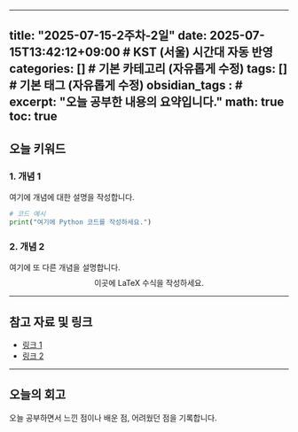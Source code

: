 
---
title: "2025-07-15-2주차-2일"
date: 2025-07-15T13:42:12+09:00 # KST (서울) 시간대 자동 반영
categories: [] # 기본 카테고리 (자유롭게 수정)
tags: [] # 기본 태그 (자유롭게 수정)
obsidian_tags : #
excerpt: "오늘 공부한 내용의 요약입니다."
math: true
toc: true
---

## 오늘 키워드


### 1. 개념 1
여기에 개념에 대한 설명을 작성합니다.

```python
# 코드 예시
print("여기에 Python 코드를 작성하세요.")
```

### 2. 개념 2
여기에 또 다른 개념을 설명합니다.
$$ \text{이곳에 LaTeX 수식을 작성하세요.} $$

---

## 참고 자료 및 링크

- [링크 1](https://example.com)
- [링크 2](https://example.com)

---

## 오늘의 회고

오늘 공부하면서 느낀 점이나 배운 점, 어려웠던 점을 기록합니다.

